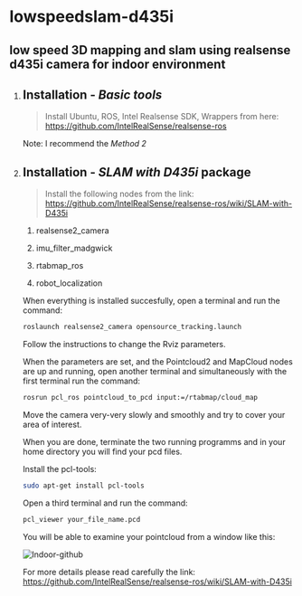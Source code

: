 # lowspeedslam-d435i

## low speed 3D mapping and slam using realsense d435i camera for indoor environment


1. ## Installation - *Basic tools*
    > Install Ubuntu, ROS, Intel Realsense SDK, Wrappers from here:
    https://github.com/IntelRealSense/realsense-ros

    Note: I recommend the *Method 2*

1. ## Installation - *SLAM with D435i* package
    > Install the following nodes from the link: https://github.com/IntelRealSense/realsense-ros/wiki/SLAM-with-D435i

    1. realsense2_camera

    1. imu_filter_madgwick

    1. rtabmap_ros

    1. robot_localization

    When everything is installed succesfully, open a terminal and run the command:

    ```sh
    roslaunch realsense2_camera opensource_tracking.launch
    ```

    Follow the instructions to change the Rviz parameters.
    
    When the parameters are set, and the Pointcloud2 and MapCloud nodes are up and running, open another terminal and simultaneously with the first terminal run the command:

    ```sh
    rosrun pcl_ros pointcloud_to_pcd input:=/rtabmap/cloud_map
    ```
    
    Move the camera very-very slowly and smoothly and try to cover your area of interest.

    When you are done, terminate the two running programms and in your home directory you will find your pcd files.

    Install the pcl-tools:

    ```sh
    sudo apt-get install pcl-tools
    ```

    Open a third terminal and run the command:

    ```sh
    pcl_viewer your_file_name.pcd
    ```

    You will be able to examine your pointcloud from a window like this:
    
    ![Indoor-github](https://user-images.githubusercontent.com/70270581/113271820-97fb6a80-92e3-11eb-920f-4943da4eae17.png)
   



    For more details please read carefully the link: https://github.com/IntelRealSense/realsense-ros/wiki/SLAM-with-D435i
